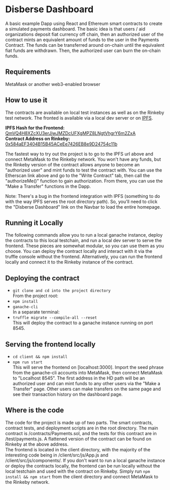 # Disberse Dashboard  
  
A basic example Dapp using React and Ethereum smart contracts to create a simulated payments dashboard. The basic idea is that users / aid organizations deposit fiat currency off chain, then an authorized user of the contract mints an equivalent amount of funds to the user in the Payments Contract. The funds can be transferred around on-chain until the equivalent fiat funds are withdrawn. Then, the authorized user can burn the on-chain funds.

## Requirements  
MetaMask or another web3-enabled browser
  
## How to use it  
The contracts are available on local test instances as well as on the Rinkeby test network. The fronted is available via a local dev server or on [IPFS](https://ipfs.io/).  

**IPFS Hash for the Frontend:** [QmVQ4H8XZcXU3erJjwJMZDcUFXgMPZ8LNgtVhgrY6m2ZxA](https://gateway.pinata.cloud/ipfs/QmVQ4H8XZcXU3erJjwJMZDcUFXgMPZ8LNgtVhgrY6m2ZxA/)  
**Contract Address on Rinkeby:** [0x584aEF3404B15B45ACeEe7426EB8e9D24754c11b](https://rinkeby.etherscan.io/address/0x584aef3404b15b45aceee7426eb8e9d24754c11b)  
  
The fastest way to try out the project is to go to the IPFS url above and connect MetaMask to the Rinkeby network. You won't have any funds, but the Rinkeby version of the contract allows anyone to become an "authorized user" and mint funds to test the contract with. You can use the Etherscan link above and go to the "Write Contract" tab, then call the "authorizeMe()" function to gain authorization. From there, you can use the "Make a Transfer" functions in the Dapp.

Note: There's a bug in the frontend integration with IPFS (something to do with the way IPFS serves the root directory path). So, you'll need to click the "Disberse Dashboard" link on the Navbar to load the entire homepage.  

## Running it Locally  
The following commands allow you to run a local ganache instance, deploy the contracts to this local testchain, and run a local dev server to serve the frontend. These pieces are somewhat modular, so you can use them as you choose. You can deploy the contract locally and interact with it via the truffle console without the frontend. Alternatively, you can run the frontend locally and connect it to the Rinkeby instance of the contract.  
  
## Deploying the contract  
- `git clone and cd into the project directory`  
From the project root:  
- `npm install`  
- `ganache-cli`  
In a separate terminal:  
- `truffle migrate --compile-all --reset`  
  This will deploy the contract to a ganache instance running on port 8545.  
## Serving the frontend locally  
- `cd client && npm install`  
- `npm run start`  
This will serve the frontend on [localhost:3000]. Import the seed phrase from the ganache-cli accounts into MetaMask, then connect MetaMask to "Localhost 8545". The first address in the HD path will be an authorized user and can mint funds to any other users via the "Make a Transfer" page. Other users can make transfers on the same page and see their transaction history on the dashboard page.  
 
## Where is the code  
The code for the project is made up of two parts. The smart contracts, contract tests, and deployment scripts are in the root directory. The main contract is /contracts/Payments.sol, and the tests for this contract are in /test/payments.js. A flattened version of the contract can be found on Rinkeby at the above address.  
The frontend is located in the client directory, with the majority of the interesting code being in /client/src/js/App.js and /client/src/js/components/. If you don't want to run a local ganache instance or deploy the contracts locally, the frontend can be run locally without the local testchain and used with the contract on Rinkeby. Simply run `npm install && npm start` from the client directory and connect MetaMask to the Rinkeby network.